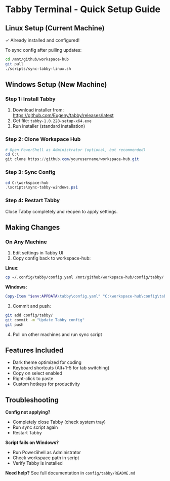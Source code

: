 # Tabby Terminal - Quick Setup Guide

## Linux Setup (Current Machine)

✓ Already installed and configured!

To sync config after pulling updates:
```bash
cd /mnt/github/workspace-hub
git pull
./scripts/sync-tabby-linux.sh
```

## Windows Setup (New Machine)

### Step 1: Install Tabby

1. Download installer from: https://github.com/Eugeny/tabby/releases/latest
2. Get file: `tabby-1.0.228-setup-x64.exe`
3. Run installer (standard installation)

### Step 2: Clone Workspace Hub

```powershell
# Open PowerShell as Administrator (optional, but recommended)
cd C:\
git clone https://github.com/yourusername/workspace-hub.git
```

### Step 3: Sync Config

```powershell
cd C:\workspace-hub
.\scripts\sync-tabby-windows.ps1
```

### Step 4: Restart Tabby

Close Tabby completely and reopen to apply settings.

## Making Changes

### On Any Machine

1. Edit settings in Tabby UI
2. Copy config back to workspace-hub:

**Linux:**
```bash
cp ~/.config/tabby/config.yaml /mnt/github/workspace-hub/config/tabby/
```

**Windows:**
```powershell
Copy-Item "$env:APPDATA\tabby\config.yaml" "C:\workspace-hub\config\tabby\"
```

3. Commit and push:
```bash
git add config/tabby/
git commit -m "Update Tabby config"
git push
```

4. Pull on other machines and run sync script

## Features Included

- Dark theme optimized for coding
- Keyboard shortcuts (Alt+1-5 for tab switching)
- Copy on select enabled
- Right-click to paste
- Custom hotkeys for productivity

## Troubleshooting

**Config not applying?**
- Completely close Tabby (check system tray)
- Run sync script again
- Restart Tabby

**Script fails on Windows?**
- Run PowerShell as Administrator
- Check workspace path in script
- Verify Tabby is installed

**Need help?**
See full documentation in `config/tabby/README.md`
